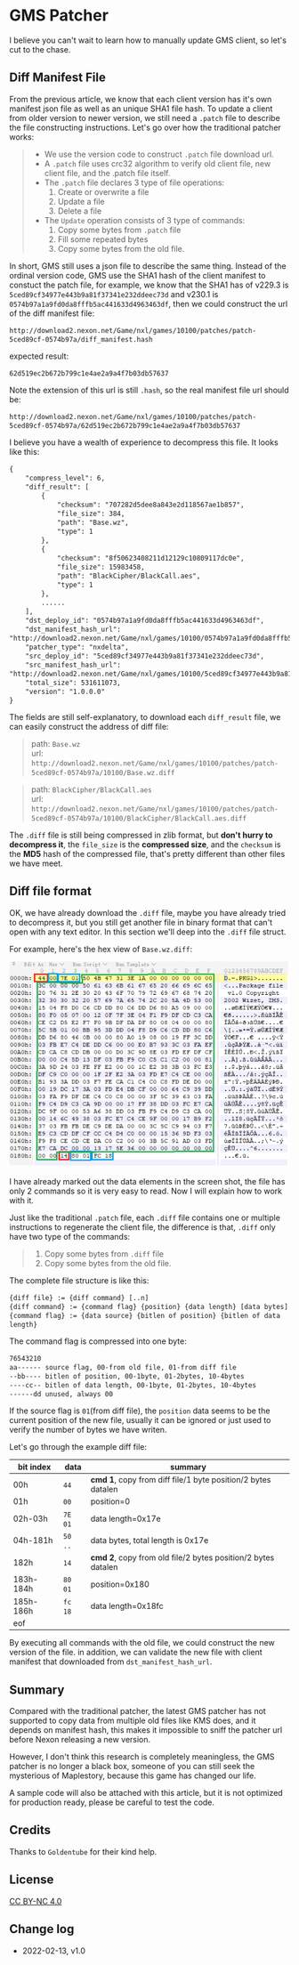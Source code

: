 # GMS Patcher

I believe you can't wait to learn how to manually update GMS client, so let's cut to the chase.

## Diff Manifest File

From the previous article, we know that each client version has it's own manifest json file as well as an unique SHA1 file hash. To update a client from older version to newer version, we still need a `.patch` file to describe the file constructing instructions. Let's go over how the traditional patcher works:

> - We use the version code to construct `.patch` file download url.
> - A `.patch` file uses crc32 algorithm to verify old client file, new client file, and the .patch file itself.
> - The `.patch` file declares 3 type of file operations:
>     1. Create or overwrite a file
>     2. Update a file
>     3. Delete a file
> - The `Update` operation consists of 3 type of commands:
>     1. Copy some bytes from `.patch` file
>     2. Fill some repeated bytes
>     3. Copy some bytes from the old file.

In short, GMS still uses a json file to describe the same thing. Instead of the ordinal version code, GMS use the SHA1 hash of the client manifest to constuct the patch file, for example, we know that the SHA1 has of v229.3 is `5ced89cf34977e443b9a81f37341e232ddeec73d` and v230.1 is `0574b97a1a9fd0da8fffb5ac441633d4963463df`, then we could construct the url of the diff manifest file:

```
http://download2.nexon.net/Game/nxl/games/10100/patches/patch-5ced89cf-0574b97a/diff_manifest.hash
```

expected result:

```
62d519ec2b672b799c1e4ae2a9a4f7b03db57637
```

Note the extension of this url is still `.hash`, so the real manifest file url should be:

```
http://download2.nexon.net/Game/nxl/games/10100/patches/patch-5ced89cf-0574b97a/62d519ec2b672b799c1e4ae2a9a4f7b03db57637
```

I believe you have a wealth of experience to decompress this file. It looks like this:

```
{
    "compress_level": 6, 
    "diff_result": [
        {
            "checksum": "707282d5dee8a843e2d118567ae1b857", 
            "file_size": 384, 
            "path": "Base.wz", 
            "type": 1
        }, 
        {
            "checksum": "8f50623408211d12129c10809117dc0e", 
            "file_size": 15983458, 
            "path": "BlackCipher/BlackCall.aes", 
            "type": 1
        }, 
        ......
    ], 
    "dst_deploy_id": "0574b97a1a9fd0da8fffb5ac441633d4963463df", 
    "dst_manifest_hash_url": "http://download2.nexon.net/Game/nxl/games/10100/0574b97a1a9fd0da8fffb5ac441633d4963463df", 
    "patcher_type": "nxdelta", 
    "src_deploy_id": "5ced89cf34977e443b9a81f37341e232ddeec73d", 
    "src_manifest_hash_url": "http://download2.nexon.net/Game/nxl/games/10100/5ced89cf34977e443b9a81f37341e232ddeec73d", 
    "total_size": 531611073, 
    "version": "1.0.0.0"
}
```

The fields are still self-explanatory, to download each `diff_result` file, we can easily construct the address of diff file:

> path: `Base.wz`  
> url: `http://download2.nexon.net/Game/nxl/games/10100/patches/patch-5ced89cf-0574b97a/10100/Base.wz.diff`  

> path: `BlackCipher/BlackCall.aes`  
> url: `http://download2.nexon.net/Game/nxl/games/10100/patches/patch-5ced89cf-0574b97a/10100/BlackCipher/BlackCall.aes.diff`  

The `.diff` file is still being compressed in zlib format, but **don't hurry to decompress it**, the `file_size` is the **compressed size**, and the `checksum` is the **MD5** hash of the compressed file, that's pretty different than other files we have meet.

## Diff file format

OK, we have already download the `.diff` file, maybe you have already tried to decompress it, but you still get another file in binary format that can't open with any text editor. In this section we'll deep into the `.diff` file struct.

For example, here's the hex view of `Base.wz.diff`:

![Base.wz.diff in hex editor](Base.wz.diff.png)

I have already marked out the data elements in the screen shot, the file has only 2 commands so it is very easy to read. Now I will explain how to work with it.

Just like the traditional `.patch` file, each `.diff` file contains one or multiple instructions to regenerate the client file, the difference is that, `.diff` only have two type of the commands:

> 1. Copy some bytes from `.diff` file
> 2. Copy some bytes from the old file.

The complete file structure is like this:

```
{diff file} := {diff command} [..n]
{diff command} := {command flag} {position} {data length} [data bytes]
{command flag} := {data source} {bitlen of position} {bitlen of data length}
```

The command flag is compressed into one byte:

```
76543210 
aa------ source flag, 00-from old file, 01-from diff file
--bb---- bitlen of position, 00-1byte, 01-2bytes, 10-4bytes
----cc-- bitlen of data length, 00-1byte, 01-2bytes, 10-4bytes
------dd unused, always 00
```

If the source flag is `01`(from diff file), the `position` data seems to be the current position of the new file, usually it can be ignored or just used to verify the number of bytes we have writen.

Let's go through the example diff file:

bit index | data | summary
-----|-----|-----
00h | `44` | **cmd 1**, copy from diff file/1 byte position/2 bytes datalen
01h | `00` | position=0
02h-03h | `7E 01` | data length=0x17e
04h-181h | `50 ..` | data bytes, total length is 0x17e
182h | `14` | **cmd 2**, copy from old file/2 bytes position/2 bytes datalen
183h-184h | `80 01` | position=0x180
185h-186h |`fc 18`  | data length=0x18fc
eof |  |  

By executing all commands with the old file, we could construct the new version of the file. in addition, we can validate the new file with client manifest that downloaded from `dst_manifest_hash_url`.

## Summary

Compared with the traditional patcher, the latest GMS patcher has not supported to copy data from multiple old files like KMS does, and it depends on manifest hash, this makes it impossible to sniff the patcher url before Nexon releasing a new version. 

However, I don't think this research is completely meaningless, the GMS patcher is no longer a black box, someone of you can still seek the mysterious of Maplestory, because this game has changed our life.

A sample code will also be attached with this article, but it is not optimized for production ready, please be careful to test the code.

## Credits

Thanks to `Goldentube` for their kind help.

## License

[CC BY-NC 4.0](https://creativecommons.org/licenses/by-nc/4.0/)

## Change log

- 2022-02-13, v1.0
